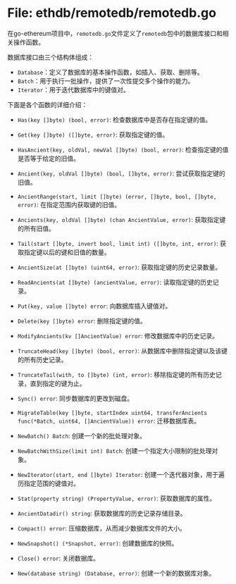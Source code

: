 # File: ethdb/remotedb/remotedb.go

在go-ethereum项目中，`remotedb.go`文件定义了`remotedb`包中的数据库接口和相关操作函数。

数据库接口由三个结构体组成：
- `Database`：定义了数据库的基本操作函数，如插入、获取、删除等。
- `Batch`：用于执行一批操作，提供了一次性提交多个操作的能力。
- `Iterator`：用于迭代数据库中的键值对。

下面是各个函数的详细介绍：

- `Has(key []byte) (bool, error)`: 检查数据库中是否存在指定键的值。

- `Get(key []byte) ([]byte, error)`: 获取指定键的值。

- `HasAncient(key, oldVal, newVal []byte) (bool, error)`: 检查指定键的值是否等于给定的旧值。

- `Ancient(key, oldVal []byte) (bool, []byte, error)`: 尝试获取指定键的旧值。

- `AncientRange(start, limit []byte) (error, []byte, bool, []byte, error)`: 在指定范围内获取键的旧值。

- `Ancients(key, oldVal []byte) (chan AncientValue, error)`: 获取指定键的所有旧值。

- `Tail(start []byte, invert bool, limit int) ([]byte, int, error)`: 获取指定键以后的键和旧值的数量。

- `AncientSize(at []byte) (uint64, error)`: 获取指定键的历史记录数量。

- `ReadAncients(at []byte) (ancientValue, error)`: 读取指定键的历史记录。

- `Put(key, value []byte) error`: 向数据库插入键值对。

- `Delete(key []byte) error`: 删除指定键的值。

- `ModifyAncients(kv []AncientValue) error`: 修改数据库中的历史记录。

- `TruncateHead(key []byte) (bool, error)`: 从数据库中删除指定键以及该键的所有历史记录。

- `TruncateTail(with, to []byte) (int, error)`: 移除指定键的所有历史记录，直到指定的键为止。

- `Sync() error`: 同步数据库的更改到磁盘。

- `MigrateTable(key []byte, startIndex uint64, transferAncients func(*Batch, uint64, []AncientValue)) error`: 迁移数据库表。

- `NewBatch() Batch`: 创建一个新的批处理对象。

- `NewBatchWithSize(limit int) Batch`: 创建一个指定大小限制的批处理对象。

- `NewIterator(start, end []byte) Iterator`: 创建一个迭代器对象，用于遍历指定范围的键值对。

- `Stat(property string) (PropertyValue, error)`: 获取数据库的属性。

- `AncientDatadir() string`: 获取数据库的历史记录存储目录。

- `Compact() error`: 压缩数据库，从而减少数据库文件的大小。

- `NewSnapshot() (*Snapshot, error)`: 创建数据库的快照。

- `Close() error`: 关闭数据库。

- `New(database string) (Database, error)`: 创建一个新的数据库对象。

